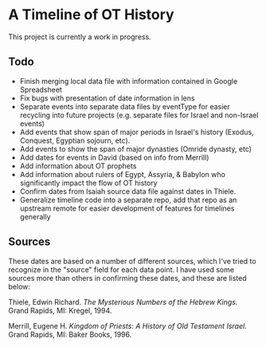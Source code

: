 A Timeline of OT History
========================

This project is currently a work in progress.

## Todo

* Finish merging local data file with information contained in Google Spreadsheet
* Fix bugs with presentation of date information in lens
* Separate events into separate data files by eventType for easier recycling into future projects (e.g. separate files for Israel and non-Israel events)
* Add events that show span of major periods in Israel's history (Exodus, Conquest, Egyptian sojourn, etc).
* Add events to show the span of major dynasties (Omride dynasty, etc)
* Add dates for events in David (based on info from Merrill)
* Add information about OT prophets
* Add information about rulers of Egypt, Assyria, & Babylon who significantly impact the flow of OT history
* Confirm dates from Isaiah source data file against dates in Thiele.
* Generalize timeline code into a separate repo, add that repo as an upstream remote for easier development of features for timelines generally

## Sources

These dates are based on a number of different sources, which I've tried to recognize in the "source" field for each data point. I have used some sources more than others in confirming these dates, and these are listed below:

Thiele, Edwin Richard. *The Mysterious Numbers of the Hebrew Kings.* Grand Rapids, MI: Kregel, 1994.

Merrill, Eugene H. *Kingdom of Priests: A History of Old Testament Israel.* Grand Rapids, MI: Baker Books, 1996.

